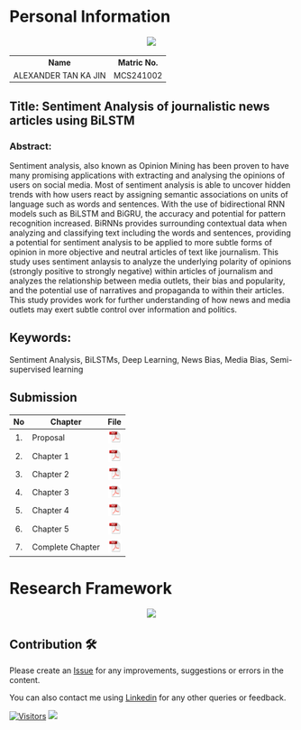 # Personal Information
<div align="center"><img src="https://github.com/drshahizan/research-design/blob/main/proposal/proposal24251/alxtan/img/photo.jpg" height ="200px"></div>
<table align="center">
  <tr>
    <th>Name</th>
    <th>Matric No.</th>
  </tr>
  <tr>
    <td>ALEXANDER TAN KA JIN</td>
    <td>MCS241002</td>
  </tr>
</table>

## Title: Sentiment Analysis of journalistic news articles using BiLSTM

### Abstract:
Sentiment analysis, also known as Opinion Mining has been proven to have many promising applications with extracting and analysing the opinions of users on social media. Most of sentiment analysis is able to uncover hidden trends with how users react by assigning semantic associations on units of language such as words and sentences. With the use of bidirectional RNN models such as BiLSTM and BiGRU, the accuracy and potential for pattern recognition increased. BiRNNs provides surrounding contextual data when analyzing and classifying text including the words and sentences, providing a potential for sentiment analysis to be applied to more subtle forms of opinion in more objective and neutral articles of text like journalism. This study uses sentiment anlaysis to analyze the underlying polarity of opinions (strongly positive to strongly negative) within articles of journalism and analyzes the relationship between media outlets, their bias and popularity, and the potential use of narratives and propaganda to within their articles. This study provides work for further understanding of how news and media outlets may exert subtle control over information and politics.

## Keywords: 
Sentiment Analysis, BiLSTMs, Deep Learning, News Bias, Media Bias, Semi-supervised learning

## Submission

| No  | Chapter     |                                                 File |
| :-: | ---------- | :---------------------------------------------------------------------------------------------------: |
|  1.  | Proposal | <a href="proposal.pdf/"><img src="../../../images/pdf.svg" width="24px" height="24px"></a> |
|  2.  | Chapter 1 | <a href="chapter1/"><img src="../../../images/pdf.svg" width="24px" height="24px"></a> |
|  3.  | Chapter 2 | <a href="chapter2/"><img src="../../../images/pdf.svg" width="24px" height="24px"></a> |
|  4.  | Chapter 3 | <a href="chapter3/"><img src="../../../images/pdf.svg" width="24px" height="24px"></a> |
|  5.  | Chapter 4 | <a href="chapter4/"><img src="../../../images/pdf.svg" width="24px" height="24px"></a> |
|  6.  | Chapter 5 | <a href="chapter5/"><img src="../../../images/pdf.svg" width="24px" height="24px"></a> |
|  7.  | Complete Chapter | <a href="full/"><img src="../../../images/pdf.svg" width="24px" height="24px"></a> |

# **Research Framework**
<div align="center"><img src="https://github.com/drshahizan/research-design/blob/main/proposal/proposal24251/alxtan/img/diagram.png"></div>

## Contribution 🛠️

Please create an [Issue](https://github.com/drshahizan/special-topic-data-engineering/issues) for any improvements, suggestions or errors in the content.

You can also contact me using [Linkedin](https://www.linkedin.com/in/drshahizan/) for any other queries or feedback.

[![Visitors](https://api.visitorbadge.io/api/visitors?path=https%3A%2F%2Fgithub.com%2Fdrshahizan&labelColor=%23697689&countColor=%23555555&style=plastic)](https://visitorbadge.io/status?path=https%3A%2F%2Fgithub.com%2Fdrshahizan)
![](https://hit.yhype.me/github/profile?user_id=81284918)
